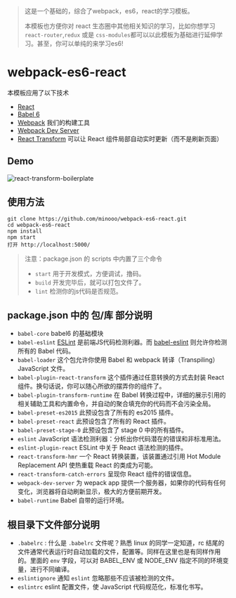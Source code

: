 > 这是一个基础的，综合了webpack，es6，react的学习模板。
> 
> 本模板也方便你对 react 生态圈中其他相关知识的学习，比如你想学习 `react-router`,`redux` 或是 `css-modules`都可以以此模板为基础进行延伸学习。甚至，你可以单纯的来学习es6!

# webpack-es6-react
本模板应用了以下技术

- [React](https://github.com/facebook/react)
- [Babel 6](http://babeljs.io/)
- [Webpack](http://webpack.github.io/) 我们的构建工具
- [Webpack Dev Server](http://webpack.github.io/docs/webpack-dev-server.html)
- [React Transform](https://github.com/gaearon/react-transform-hmr) 可以让 React 组件局部自动实时更新（而不是刷新页面）

## Demo

![react-transform-boilerplate](https://raw.githubusercontent.com/minooo/test/master/demo.gif)

## 使用方法
```
git clone https://github.com/minooo/webpack-es6-react.git
cd webpack-es6-react 
npm install
npm start
打开 http://localhost:5000/
```

> 注意：package.json 的 scripts 中内置了三个命令
> - `start` 用于开发模式，方便调试，撸码。
> - `build` 开发完毕后，就可以打包文件了。
> - `lint` 检测你的js代码是否规范。


## package.json 中的 包/库 部分说明
- `babel-core` babel6 的基础模块
- `babel-eslint` [ESLint](https://github.com/eslint/eslint) 是前端JS代码检测利器。而 [babel-eslint](http://npm.taobao.org/package/babel-eslint) 则允许你检测所有的 Babel 代码。
- `babel-loader` 这个包允许你使用 Babel 和 webpack 转译（Transpiling） JavaScript 文件。
- `babel-plugin-react-transform` 这个插件通过任意转换的方式去封装 React 组件。换句话说，你可以随心所欲的摆弄你的组件了。
- `babel-plugin-transform-runtime` 在 Babel 转换过程中，详细的展示引用的相关辅助工具和内置命令，并自动的聚合填充你的代码而不会污染全局。
- `babel-preset-es2015` 此预设包含了所有的 es2015 插件。
- `babel-preset-react` 此预设包含了所有的 React 插件。
- `babel-preset-stage-0` 此预设包含了 stage 0 中的所有插件。
- `eslint` JavaScript 语法检测利器：分析出你代码潜在的错误和非标准用法。
- `eslint-plugin-react`  ESLint 中关于 React 语法检测的插件。
- `react-transform-hmr` 一个 React 转换装置，该装置通过引用 Hot Module Replacement API 使热重载 React 的类成为可能。
- `react-transform-catch-errors` 呈现你 React 组件的错误信息。
- `webpack-dev-server` 为 wepack app 提供一个服务器，如果你的代码有任何变化，浏览器将自动刷新显示，极大的方便前期开发。
- `babel-runtime` Babel 自带的运行环境。

## 根目录下文件部分说明
- `.babelrc` : 什么是 `.babelrc` 文件呢？熟悉 linux 的同学一定知道，rc 结尾的文件通常代表运行时自动加载的文件，配置等。同样在这里也是有同样作用的。里面的 `env` 字段，可以对 BABEL_ENV 或 NODE_ENV 指定不同的环境变量，进行不同编译。
- `eslintignore` 通知 `eslint` 忽略那些不应该被检测的文件。
- `eslintrc` eslint 配置文件，使 JavaScript 代码规范化，标准化书写。
